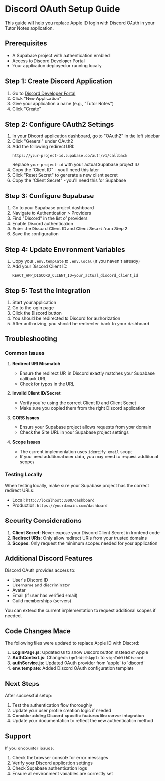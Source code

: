 # Discord OAuth Setup Guide

This guide will help you replace Apple ID login with Discord OAuth in your Tutor Notes application.

## Prerequisites

- A Supabase project with authentication enabled
- Access to Discord Developer Portal
- Your application deployed or running locally

## Step 1: Create Discord Application

1. Go to [Discord Developer Portal](https://discord.com/developers/applications)
2. Click "New Application"
3. Give your application a name (e.g., "Tutor Notes")
4. Click "Create"

## Step 2: Configure OAuth2 Settings

1. In your Discord application dashboard, go to "OAuth2" in the left sidebar
2. Click "General" under OAuth2
3. Add the following redirect URI:
   ```
   https://your-project-id.supabase.co/auth/v1/callback
   ```
   Replace `your-project-id` with your actual Supabase project ID
4. Copy the "Client ID" - you'll need this later
5. Click "Reset Secret" to generate a new client secret
6. Copy the "Client Secret" - you'll need this for Supabase

## Step 3: Configure Supabase

1. Go to your Supabase project dashboard
2. Navigate to Authentication > Providers
3. Find "Discord" in the list of providers
4. Enable Discord authentication
5. Enter the Discord Client ID and Client Secret from Step 2
6. Save the configuration

## Step 4: Update Environment Variables

1. Copy your `.env.template` to `.env.local` (if you haven't already)
2. Add your Discord Client ID:
   ```
   REACT_APP_DISCORD_CLIENT_ID=your_actual_discord_client_id
   ```

## Step 5: Test the Integration

1. Start your application
2. Go to the login page
3. Click the Discord button
4. You should be redirected to Discord for authorization
5. After authorizing, you should be redirected back to your dashboard

## Troubleshooting

### Common Issues

1. **Redirect URI Mismatch**
   - Ensure the redirect URI in Discord exactly matches your Supabase callback URL
   - Check for typos in the URL

2. **Invalid Client ID/Secret**
   - Verify you're using the correct Client ID and Client Secret
   - Make sure you copied them from the right Discord application

3. **CORS Issues**
   - Ensure your Supabase project allows requests from your domain
   - Check the Site URL in your Supabase project settings

4. **Scope Issues**
   - The current implementation uses `identify email` scope
   - If you need additional user data, you may need to request additional scopes

### Testing Locally

When testing locally, make sure your Supabase project has the correct redirect URLs:
- Local: `http://localhost:3000/dashboard`
- Production: `https://yourdomain.com/dashboard`

## Security Considerations

1. **Client Secret**: Never expose your Discord Client Secret in frontend code
2. **Redirect URIs**: Only allow redirect URIs from your trusted domains
3. **Scopes**: Only request the minimum scopes needed for your application

## Additional Discord Features

Discord OAuth provides access to:
- User's Discord ID
- Username and discriminator
- Avatar
- Email (if user has verified email)
- Guild memberships (servers)

You can extend the current implementation to request additional scopes if needed.

## Code Changes Made

The following files were updated to replace Apple ID with Discord:

1. **LoginPage.js**: Updated UI to show Discord button instead of Apple
2. **AuthContext.js**: Changed `signInWithApple` to `signInWithDiscord`
3. **authService.js**: Updated OAuth provider from 'apple' to 'discord'
4. **env.template**: Added Discord OAuth configuration template

## Next Steps

After successful setup:
1. Test the authentication flow thoroughly
2. Update your user profile creation logic if needed
3. Consider adding Discord-specific features like server integration
4. Update your documentation to reflect the new authentication method

## Support

If you encounter issues:
1. Check the browser console for error messages
2. Verify your Discord application settings
3. Check Supabase authentication logs
4. Ensure all environment variables are correctly set
